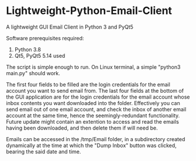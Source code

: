 # Lightweight-Python-Email-Client
A lightweight GUI Email Client in Python 3 and PyQt5

Software prerequisites required:
1. Python 3.8
2. Qt5, PyQt5 5.14 used

The script is simple enough to run. On Linux terminal, a simple "python3 main.py" should work. 

The first four fields to be filled are the login credentials for the email account you want to send email from. The last four fields at the bottom of the GUI application are for the login credentials for the email account whose inbox contents you want downloaded into the folder. Effectively you can send email out of one email account, and check the inbox of another email account at the same time, hence the seemingly-redundant functionality. 
Future update might contain an extention to access and read the emails having been downloaded, and then delete them if will need be. 

Emails can be accessed in the /tmp/Email folder, in a subdirectory created dynamically at the time at which the "Dump Inbox" button was clicked, bearing the said date and time.
